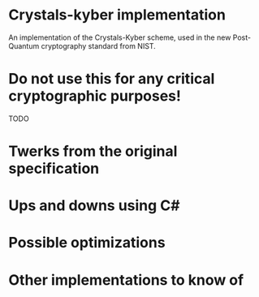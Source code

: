 # Crystals-kyber implementation
An implementation of the Crystals-Kyber scheme, used in the new Post-Quantum cryptography standard from NIST.


# Do not use this for any critical cryptographic purposes!
TODO


# Twerks from the original specification


# Ups and downs using C#


# Possible optimizations


# Other implementations to know of
